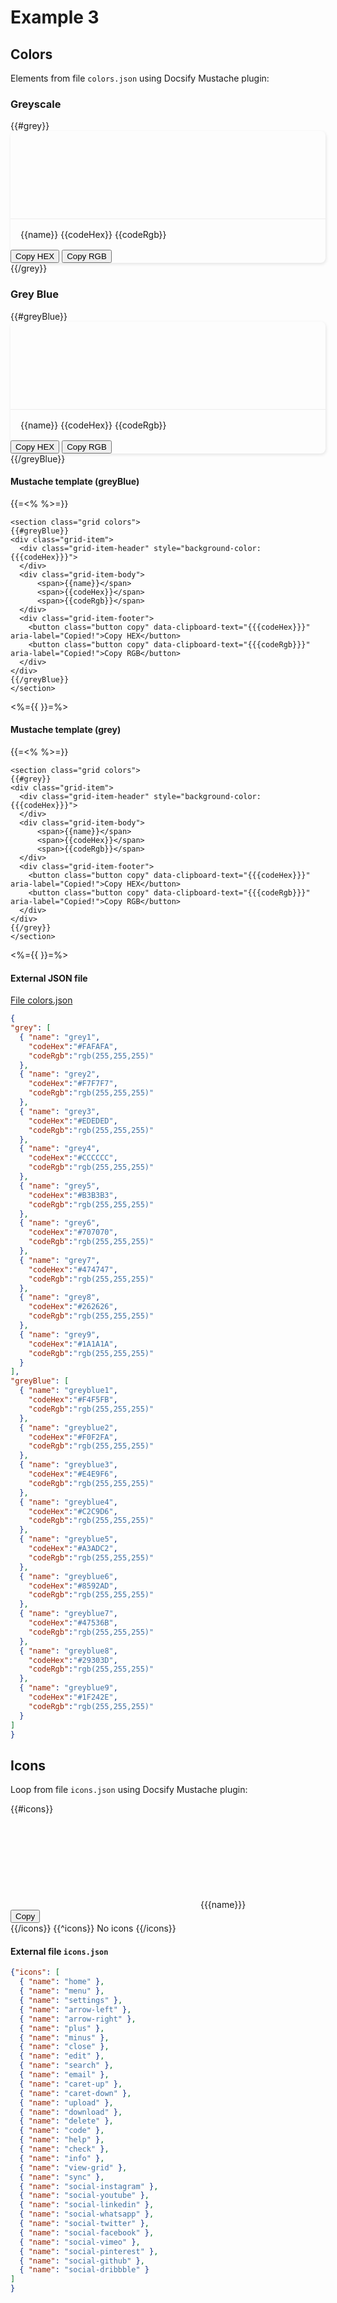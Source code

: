 <figure class="hero" style="--hero-image:url(https://source.unsplash.com/g-YsyUUwT9M/1800x600);"></figure>

# Example 3

## Colors

Elements from file `colors.json` using Docsify Mustache plugin:

<style>
  .colors.grid {
    grid-gap: 24px 24px;
  }

  .colors .grid-item {
    box-shadow: 1px 2px 5px 0px rgba(0, 0, 0, 0.1);
    border-radius: 8px;
  }

  .colors .grid-item-header {
    width:100%; 
    height:140px;
    border-radius: 8px 8px 0 0;
  }

  .colors .grid-item-body {
    padding: 16px 16px;
    align-items: start;
    font-size:14px; 
    border-top:#EDEDED solid 1px;
  }
</style>

### Greyscale

<section class="grid colors">
{{#grey}}
<div class="grid-item">
  <div class="grid-item-header" style="background-color:{{{codeHex}}}">
  </div>
  <div class="grid-item-body">
      <span>{{name}}</span>
      <span>{{codeHex}}</span>
      <span>{{codeRgb}}</span>
  </div>
  <div class="grid-item-footer">
    <button class="button copy" data-clipboard-text="{{{codeHex}}}" aria-label="Copied!">Copy HEX</button>
    <button class="button copy" data-clipboard-text="{{{codeRgb}}}" aria-label="Copied!">Copy RGB</button>
  </div>
</div>
{{/grey}}
</section>

### Grey Blue

<section class="grid colors">
{{#greyBlue}}
<div class="grid-item">
  <div class="grid-item-header" style="background-color:{{{codeHex}}}">
  </div>
  <div class="grid-item-body">
      <span>{{name}}</span>
      <span>{{codeHex}}</span>
      <span>{{codeRgb}}</span>
  </div>
  <div class="grid-item-footer">
    <button class="button copy" data-clipboard-text="{{{codeHex}}}" aria-label="Copied!">Copy HEX</button>
    <button class="button copy" data-clipboard-text="{{{codeRgb}}}" aria-label="Copied!">Copy RGB</button>
  </div>
</div>
{{/greyBlue}}
</section>

#### Mustache template (greyBlue)

{{=<% %>=}}
```
<section class="grid colors">
{{#greyBlue}}
<div class="grid-item">
  <div class="grid-item-header" style="background-color:{{{codeHex}}}">
  </div>
  <div class="grid-item-body">
      <span>{{name}}</span>
      <span>{{codeHex}}</span>
      <span>{{codeRgb}}</span>
  </div>
  <div class="grid-item-footer">
    <button class="button copy" data-clipboard-text="{{{codeHex}}}" aria-label="Copied!">Copy HEX</button>
    <button class="button copy" data-clipboard-text="{{{codeRgb}}}" aria-label="Copied!">Copy RGB</button>
  </div>
</div>
{{/greyBlue}}
</section>

```
<%={{ }}=%>

#### Mustache template (grey)

{{=<% %>=}}
```
<section class="grid colors">
{{#grey}}
<div class="grid-item">
  <div class="grid-item-header" style="background-color:{{{codeHex}}}">
  </div>
  <div class="grid-item-body">
      <span>{{name}}</span>
      <span>{{codeHex}}</span>
      <span>{{codeRgb}}</span>
  </div>
  <div class="grid-item-footer">
    <button class="button copy" data-clipboard-text="{{{codeHex}}}" aria-label="Copied!">Copy HEX</button>
    <button class="button copy" data-clipboard-text="{{{codeRgb}}}" aria-label="Copied!">Copy RGB</button>
  </div>
</div>
{{/grey}}
</section>

```
<%={{ }}=%>


#### External JSON file

<a href="content/data/colors.json" target="_blank">File colors.json</a>

```json
{
"grey": [
  { "name": "grey1", 
    "codeHex":"#FAFAFA", 
    "codeRgb":"rgb(255,255,255)"
  },
  { "name": "grey2", 
    "codeHex":"#F7F7F7", 
    "codeRgb":"rgb(255,255,255)"
  },
  { "name": "grey3", 
    "codeHex":"#EDEDED", 
    "codeRgb":"rgb(255,255,255)"
  },
  { "name": "grey4", 
    "codeHex":"#CCCCCC", 
    "codeRgb":"rgb(255,255,255)"
  },
  { "name": "grey5", 
    "codeHex":"#B3B3B3", 
    "codeRgb":"rgb(255,255,255)"
  },
  { "name": "grey6", 
    "codeHex":"#707070", 
    "codeRgb":"rgb(255,255,255)"
  },
  { "name": "grey7", 
    "codeHex":"#474747", 
    "codeRgb":"rgb(255,255,255)"
  },
  { "name": "grey8", 
    "codeHex":"#262626", 
    "codeRgb":"rgb(255,255,255)"
  },
  { "name": "grey9", 
    "codeHex":"#1A1A1A", 
    "codeRgb":"rgb(255,255,255)"
  }
],
"greyBlue": [
  { "name": "greyblue1", 
    "codeHex":"#F4F5FB", 
    "codeRgb":"rgb(255,255,255)"
  },
  { "name": "greyblue2", 
    "codeHex":"#F0F2FA", 
    "codeRgb":"rgb(255,255,255)"
  },
  { "name": "greyblue3", 
    "codeHex":"#E4E9F6", 
    "codeRgb":"rgb(255,255,255)"
  },
  { "name": "greyblue4", 
    "codeHex":"#C2C9D6", 
    "codeRgb":"rgb(255,255,255)"
  },
  { "name": "greyblue5", 
    "codeHex":"#A3ADC2", 
    "codeRgb":"rgb(255,255,255)"
  },
  { "name": "greyblue6", 
    "codeHex":"#8592AD", 
    "codeRgb":"rgb(255,255,255)"
  },
  { "name": "greyblue7", 
    "codeHex":"#47536B", 
    "codeRgb":"rgb(255,255,255)"
  },
  { "name": "greyblue8", 
    "codeHex":"#29303D", 
    "codeRgb":"rgb(255,255,255)"
  },
  { "name": "greyblue9", 
    "codeHex":"#1F242E", 
    "codeRgb":"rgb(255,255,255)"
  }
]
}
```

## Icons

Loop from file `icons.json` using Docsify Mustache plugin:

<!-- Swanix icons assets -->
<link href="https://cdn.jsdelivr.net/gh/swanix/icons/dist/swanix-icons.css" rel="stylesheet" />

<!-- Mustache section loop -->
<section class="grid five-columns">
{{#icons}}
<div class="grid-item">
  <div class="grid-item-body">
    <svg class="icon huge">
      <use href="assets/images/swanix-icons.svg#{{{name}}}"></use>
    </svg>
    <span>{{{name}}}</span>
  </div>
  <div class="grid-item-footer">
    <button class="button copy" data-clipboard-text="{{{name}}}" aria-label="Copied!">Copy</button>
  </div>
</div>
{{/icons}}
{{^icons}}
No icons
{{/icons}}
</section>

#### External file `icons.json`

```json
{"icons": [
  { "name": "home" },
  { "name": "menu" },
  { "name": "settings" },
  { "name": "arrow-left" },
  { "name": "arrow-right" },
  { "name": "plus" },
  { "name": "minus" },
  { "name": "close" },
  { "name": "edit" },
  { "name": "search" },
  { "name": "email" },
  { "name": "caret-up" },
  { "name": "caret-down" },
  { "name": "upload" },
  { "name": "download" },
  { "name": "delete" },
  { "name": "code" },
  { "name": "help" },
  { "name": "check" },
  { "name": "info" },
  { "name": "view-grid" },
  { "name": "sync" },
  { "name": "social-instagram" },
  { "name": "social-youtube" },
  { "name": "social-linkedin" },
  { "name": "social-whatsapp" },
  { "name": "social-twitter" },
  { "name": "social-facebook" },
  { "name": "social-vimeo" },
  { "name": "social-pinterest" },
  { "name": "social-github" },
  { "name": "social-dribbble" }
]
}
```